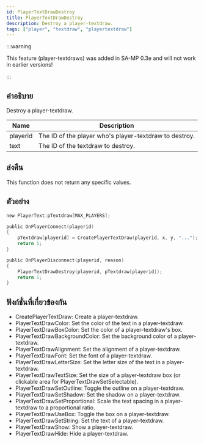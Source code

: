 ```yaml
---
id: PlayerTextDrawDestroy
title: PlayerTextDrawDestroy
description: Destroy a player-textdraw.
tags: ["player", "textdraw", "playertextdraw"]
---
```


:::warning

This feature (player-textdraws) was added in SA-MP 0.3e and will not work in earlier versions!

:::

## คำอธิบาย

Destroy a player-textdraw.

| Name     | Description                                            |
| -------- | ------------------------------------------------------ |
| playerid | The ID of the player who's player-textdraw to destroy. |
| text     | The ID of the textdraw to destroy.                     |

## ส่งคืน

This function does not return any specific values.

## ตัวอย่าง

```c
new PlayerText:pTextdraw[MAX_PLAYERS];

public OnPlayerConnect(playerid)
{
    pTextdraw[playerid] = CreatePlayerTextDraw(playerid, x, y, "...");
    return 1;
}

public OnPlayerDisconnect(playerid, reason)
{
    PlayerTextDrawDestroy(playerid, pTextdraw[playerid]);
    return 1;
}
```

## ฟังก์ชั่นที่เกี่ยวข้องกัน

- CreatePlayerTextDraw: Create a player-textdraw.
- PlayerTextDrawColor: Set the color of the text in a player-textdraw.
- PlayerTextDrawBoxColor: Set the color of a player-textdraw's box.
- PlayerTextDrawBackgroundColor: Set the background color of a player-textdraw.
- PlayerTextDrawAlignment: Set the alignment of a player-textdraw.
- PlayerTextDrawFont: Set the font of a player-textdraw.
- PlayerTextDrawLetterSize: Set the letter size of the text in a player-textdraw.
- PlayerTextDrawTextSize: Set the size of a player-textdraw box (or clickable area for PlayerTextDrawSetSelectable).
- PlayerTextDrawSetOutline: Toggle the outline on a player-textdraw.
- PlayerTextDrawSetShadow: Set the shadow on a player-textdraw.
- PlayerTextDrawSetProportional: Scale the text spacing in a player-textdraw to a proportional ratio.
- PlayerTextDrawUseBox: Toggle the box on a player-textdraw.
- PlayerTextDrawSetString: Set the text of a player-textdraw.
- PlayerTextDrawShow: Show a player-textdraw.
- PlayerTextDrawHide: Hide a player-textdraw.

